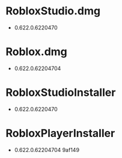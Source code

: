 # RobloxStudio.dmg
* 0.622.0.6220470

# Roblox.dmg
* 0.622.0.62204704

# RobloxStudioInstaller
* 0.622.0.6220470

# RobloxPlayerInstaller
* 0.622.0.62204704 9af149
